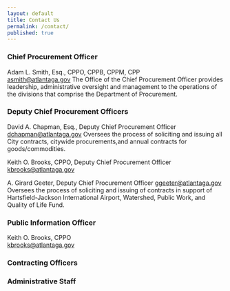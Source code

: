 ```yaml
---
layout: default
title: Contact Us
permalink: /contact/
published: true
---
```


### Chief Procurement Officer
Adam L. Smith, Esq., CPPO, CPPB, CPPM, CPP<br />
[asmith@atlantaga.gov](mailto:asmith@atlantaga.gov)
The Office of the Chief Procurement Officer provides leadership, administrative oversight and management to the operations of the divisions that comprise the Department of Procurement.

### Deputy Chief Procurement Officers
David A. Chapman, Esq., Deputy Chief Procurement Officer
[dchapman@atlantaga.gov](mailto:dchapman@atlantaga.gov)
Oversees the process of soliciting and issuing all City contracts, citywide procurements,and annual contracts for goods/commodities.

Keith O. Brooks, CPPO, Deputy Chief Procurement Officer
[kbrooks@atlantaga.gov](mailto:kbrooks@atlantaga.gov)

A. Girard Geeter, Deputy Chief Procurement Officer
[ggeeter@atlantaga.gov](mailto:ggeeter@atlantaga.gov)
Oversees the process of soliciting and issuing of contracts in support of Hartsfield-Jackson International Airport, Watershed, Public Work, and Quality of Life Fund.

### Public Information Officer
Keith O. Brooks, CPPO<br />
[kbrooks@atlantaga.gov](mailto:kbrooks@atlantaga.gov)

### Contracting Officers

### Administrative Staff
